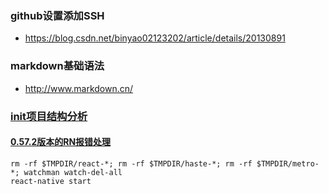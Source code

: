 ### github设置添加SSH
* https://blog.csdn.net/binyao02123202/article/details/20130891

### markdown基础语法
* http://www.markdown.cn/

### [init项目结构分析](https://blog.csdn.net/dachaoxuexi/article/details/78676291)

#### [0.57.2版本的RN报错处理](https://github.com/facebook/react-native/issues/21490)
```执行命令
rm -rf $TMPDIR/react-*; rm -rf $TMPDIR/haste-*; rm -rf $TMPDIR/metro-*; watchman watch-del-all
react-native start
```

